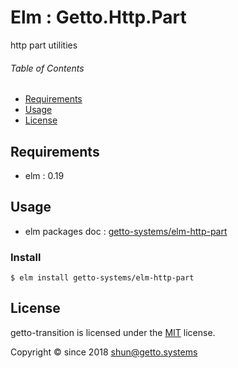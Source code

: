 # Elm : Getto.Http.Part

http part utilities


###### Table of Contents

- [Requirements](#requirements)
- [Usage](#usage)
- [License](#license)

## Requirements

- elm : 0.19


## Usage

- elm packages doc : [getto-systems/elm-http-part](https://package.elm-lang.org/packages/getto-systems/elm-http-part/latest/)

### Install

```
$ elm install getto-systems/elm-http-part
```


## License

getto-transition is licensed under the [MIT](LICENSE) license.

Copyright &copy; since 2018 shun@getto.systems
